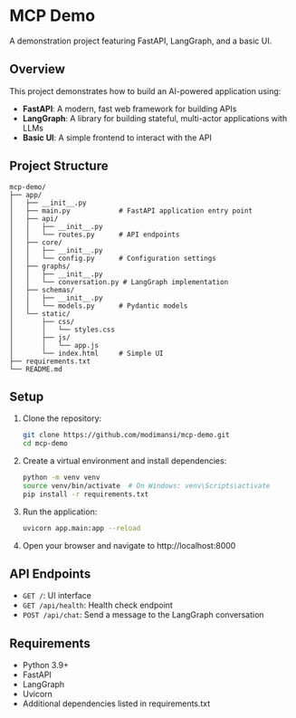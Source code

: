 # MCP Demo

A demonstration project featuring FastAPI, LangGraph, and a basic UI.

## Overview

This project demonstrates how to build an AI-powered application using:

- **FastAPI**: A modern, fast web framework for building APIs
- **LangGraph**: A library for building stateful, multi-actor applications with LLMs
- **Basic UI**: A simple frontend to interact with the API

## Project Structure

```
mcp-demo/
├── app/
│   ├── __init__.py
│   ├── main.py            # FastAPI application entry point
│   ├── api/
│   │   ├── __init__.py
│   │   └── routes.py      # API endpoints
│   ├── core/
│   │   ├── __init__.py
│   │   └── config.py      # Configuration settings
│   ├── graphs/
│   │   ├── __init__.py
│   │   └── conversation.py # LangGraph implementation
│   ├── schemas/
│   │   ├── __init__.py
│   │   └── models.py      # Pydantic models
│   └── static/
│       ├── css/
│       │   └── styles.css
│       ├── js/
│       │   └── app.js
│       └── index.html     # Simple UI
├── requirements.txt
└── README.md
```

## Setup

1. Clone the repository:
   ```bash
   git clone https://github.com/modimansi/mcp-demo.git
   cd mcp-demo
   ```

2. Create a virtual environment and install dependencies:
   ```bash
   python -m venv venv
   source venv/bin/activate  # On Windows: venv\Scripts\activate
   pip install -r requirements.txt
   ```

3. Run the application:
   ```bash
   uvicorn app.main:app --reload
   ```

4. Open your browser and navigate to http://localhost:8000

## API Endpoints

- `GET /`: UI interface
- `GET /api/health`: Health check endpoint
- `POST /api/chat`: Send a message to the LangGraph conversation

## Requirements

- Python 3.9+
- FastAPI
- LangGraph
- Uvicorn
- Additional dependencies listed in requirements.txt
